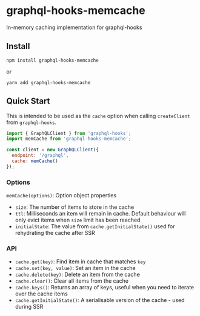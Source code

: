 # graphql-hooks-memcache

In-memory caching implementation for graphql-hooks

## Install

`npm install graphql-hooks-memcache`

or

`yarn add graphql-hooks-memcache`

## Quick Start

This is intended to be used as the `cache` option when calling `createClient` from `graphql-hooks`.

```js
import { GraphQLClient } from 'graphql-hooks';
import memCache from 'graphql-hooks-memcache';

const client = new GraphQLClient({
  endpoint: '/graphql',
  cache: memCache()
});
```

### Options

`memCache(options)`: Option object properties

- `size`: The number of items to store in the cache
- `ttl`: Milliseconds an item will remain in cache. Default behaviour will only evict items when `size` limit has been reached
- `initialState`: The value from `cache.getInitialState()` used for rehydrating the cache after SSR

### API

- `cache.get(key)`: Find item in cache that matches `key`
- `cache.set(key, value)`: Set an item in the cache
- `cache.delete(key)`: Delete an item from the cache
- `cache.clear()`: Clear all items from the cache
- `cache.keys()`: Returns an array of keys, useful when you need to iterate over the cache items
- `cache.getInitialState()`: A serialisable version of the cache - used during SSR
